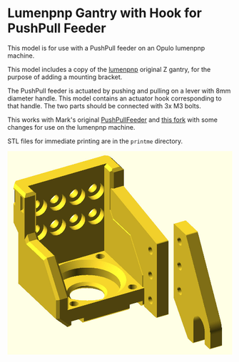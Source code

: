 # Lumenpnp Gantry with Hook for PushPull Feeder

This model is for use with a PushPull feeder on an Opulo lumenpnp machine.

This model includes a copy of the [lumenpnp](https://github.com/opulo-inc/lumenpnp)
original Z gantry, for the purpose of adding a mounting bracket.

The PushPull feeder is actuated by pushing and pulling on a lever with 8mm diameter
handle. This model contains an actuator hook corresponding to that handle. The two parts
should be connected with 3x M3 bolts.

This works with Mark's original [PushPullFeeder](https://github.com/markmaker/PushPullFeeder)
and [this fork](https://github.com/tobydickenson/PushPullFeeder) with some changes for
use on the lumenpnp machine.

STL files for immediate printing are in the `printme` directory.

![Z Gantry with hook acutator](img/gantry.jpg)
